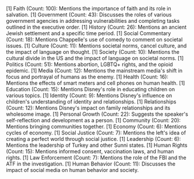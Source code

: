 [1] Faith (Count: 100): Mentions the importance of faith and its role in salvation.
[1] Government (Count: 43): Discusses the roles of various government agencies in addressing vulnerabilities and completing tasks outlined in the executive order.
[1] History (Count: 26): Mentions an ancient Jewish settlement and a specific time period.
[1] Social Commentary (Count: 18): Mentions Chappelle's use of comedy to comment on societal issues.
[1] Culture (Count: 11): Mentions societal norms, cancel culture, and the impact of language on thought.
[1] Society (Count: 10): Mentions the cultural divide in the US and the impact of language on societal norms.
[1] Politics (Count: 51): Mentions abortion, LGBTQ+ rights, and the opioid epidemic.
[1] Media (Count: 12): Mentions the mainstream media's shift in focus and portrayal of humans as the enemy.
[1] Health (Count: 16): Mentions the effects of smart meters and cell phones on human health.
[1] Education (Count: 15): Mentions Disney's role in educating children on various topics.
[1] Identity (Count: 9): Mentions Disney's influence on children's understanding of identity and relationships.
[1] Relationships (Count: 12): Mentions Disney's impact on family relationships and its wholesome image.
[1] Personal Growth (Count: 22): Suggests the speaker's self-reflection and development as a person.
[1] Community (Count: 20): Mentions bringing communities together.
[1] Economy (Count: 6): Mentions cycles of economy.
[1] Social Justice (Count: 7): Mentions the left's idea of creating a perfect world through social justice.
[1] Leadership (Count: 6): Mentions the leadership of Turkey and other Sunni states.
[1] Human Rights (Count: 15): Mentions informed consent, vaccination laws, and human rights.
[1] Law Enforcement (Count: 7): Mentions the role of the FBI and the ATF in the investigation.
[1] Human Behavior (Count: 11): Discusses the impact of social media on human behavior and society.
